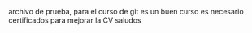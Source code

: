 archivo de prueba, para el curso de git
es un buen curso
es necesario certificados
para mejorar la CV
saludos
